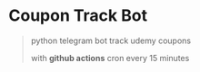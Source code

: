 # Coupon Track Bot
> python telegram bot track udemy coupons
>
> with **github actions** cron every 15 minutes 
